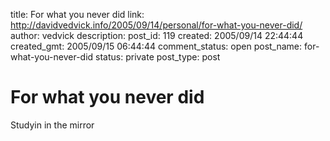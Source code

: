 title: For what you never did
link: http://davidvedvick.info/2005/09/14/personal/for-what-you-never-did/
author: vedvick
description: 
post_id: 119
created: 2005/09/14 22:44:44
created_gmt: 2005/09/15 06:44:44
comment_status: open
post_name: for-what-you-never-did
status: private
post_type: post

# For what you never did

Studyin in the mirror
